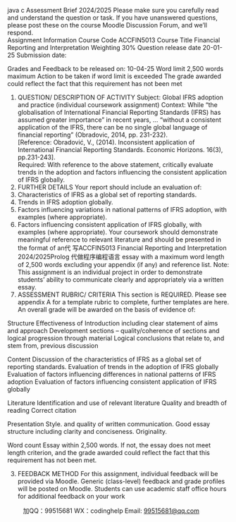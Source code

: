 java c
Assessment Brief 2024/2025
Please make sure you carefully read and understand the question or task. If you have unanswered questions, please post these on the course Moodle Discussion Forum, and we’ll respond.       
Assignment Information
Course Code
ACCFIN5013
Course Title
Financial Reporting and Interpretation
Weighting
30%
Question release date
20-01-25
Submission date:
   
Grades and Feedback to be released on:
10-04-25
Word limit
2,500 words maximum
Action to be taken if word limit is exceeded
The grade awarded could reflect the fact that this requirement has not been met
1.   QUESTION/ DESCRIPTION OF ACTIVITY
Subject: Global IFRS adoption and practice (individual coursework assignment)
Context:
While “the globalisation of International Financial Reporting Standards (IFRS) has assumed greater importance” in recent years, … “without a consistent application of the IFRS, there can be no single global language of financial reporting” (Obradovic, 2014, pp. 231-232).       
[Reference: Obradović, V., (2014). Inconsistent application of International Financial Reporting Standards. Economic Horizons. 16(3), pp.231-243].          
Required:
With reference to the above statement, critically evaluate trends in the adoption and factors influencing the consistent application of IFRS globally.
1.   FURTHER DETAILS
Your report should include an evaluation of:
1.   Characteristics of IFRS as a global set of reporting standards.
2.   Trends in IFRS adoption globally.
3.   Factors influencing variations in national patterns of IFRS adoption, with examples (where appropriate).
4.   Factors influencing consistent application of IFRS globally, with examples (where appropriate).
Your coursework should demonstrate meaningful reference to relevant literature and should be presented in the format of an代 写ACCFIN5013 Financial Reporting and Interpretation 2024/2025Prolog
代做程序编程语言 essay with a maximum word length of 2,500 words excluding your appendix (if any) and reference list.
Note: This assignment is an individual project   in order to demonstrate students’ ability to communicate clearly and appropriately via a written essay.
2.   ASSESSMENT RUBRIC/ CRITERIA
This section is REQUIRED. Please see appendix A for a template rubric to complete, further templates are here.
An overall grade will be awarded on the basis of evidence of:
   
   
Structure 
Effectiveness of Introduction including clear statement of aims and approach
Development sections – quality/coherence of sections and logical progression through material
Logical conclusions that relate to, and stem from, previous discussion
   
   
   
Content 
Discussion of the characteristics of IFRS as a global set of reporting standards.
Evaluation of trends in the adoption of IFRS globally
Evaluation of factors influencing differences in national patterns of IFRS adoption
Evaluation of factors influencing consistent application of IFRS globally
   
   
   
Literature 
Identification and use of relevant literature
Quality and breadth of reading
Correct citation
   
   
   
Presentation
Style. and quality of written communication.
Good essay structure including clarity and conciseness.
Originality.
   
   
   
Word count
Essay within 2,500 words. If not, the essay does not meet length criterion, and the grade awarded could reflect the fact that this requirement has not been met.
   
   
3.   FEEDBACK METHOD
For this assignment, individual feedback will be provided via Moodle.    Generic (class-level) feedback and grade profiles will be posted on Moodle.
Students can use academic staff office hours for additional feedback on your work
   

         
加QQ：99515681  WX：codinghelp  Email: 99515681@qq.com
